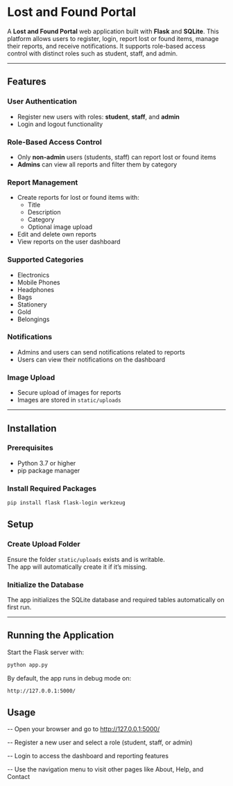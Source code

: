 # Lost and Found Portal

A **Lost and Found Portal** web application built with **Flask** and **SQLite**. This platform allows users to register, login, report lost or found items, manage their reports, and receive notifications. It supports role-based access control with distinct roles such as student, staff, and admin.

---

## Features

### User Authentication
- Register new users with roles: **student**, **staff**, and **admin**  
- Login and logout functionality  

### Role-Based Access Control
- Only **non-admin** users (students, staff) can report lost or found items  
- **Admins** can view all reports and filter them by category  

### Report Management
- Create reports for lost or found items with:
  - Title  
  - Description  
  - Category  
  - Optional image upload  
- Edit and delete own reports  
- View reports on the user dashboard  

### Supported Categories
- Electronics  
- Mobile Phones  
- Headphones  
- Bags  
- Stationery  
- Gold  
- Belongings  

### Notifications
- Admins and users can send notifications related to reports  
- Users can view their notifications on the dashboard  

### Image Upload
- Secure upload of images for reports  
- Images are stored in `static/uploads`  

---

## Installation

### Prerequisites
- Python 3.7 or higher  
- pip package manager  

### Install Required Packages

```bash
pip install flask flask-login werkzeug
```
## Setup

### Create Upload Folder
Ensure the folder `static/uploads` exists and is writable.  
The app will automatically create it if it’s missing.

### Initialize the Database
The app initializes the SQLite database and required tables automatically on first run.

---

## Running the Application

Start the Flask server with:

```bash
python app.py
```

By default, the app runs in debug mode on:

```bash
http://127.0.0.1:5000/
```

## Usage
-- Open your browser and go to http://127.0.0.1:5000/

-- Register a new user and select a role (student, staff, or admin)

-- Login to access the dashboard and reporting features

-- Use the navigation menu to visit other pages like About, Help, and Contact
